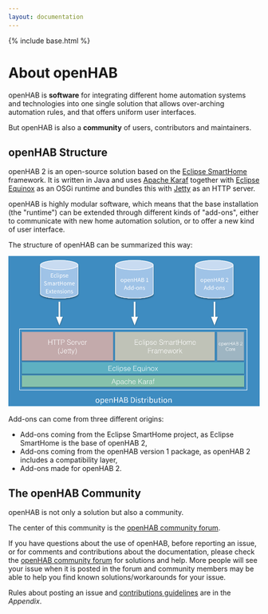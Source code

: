 ```yaml
---
layout: documentation
---
```


{% include base.html %}

# About openHAB

openHAB is **software** for integrating different home automation systems and technologies into one single solution that allows over-arching automation rules, and that offers uniform user interfaces.

But openHAB is also a **community** of users, contributors and maintainers.

## openHAB Structure

openHAB 2 is an open-source solution based on the [Eclipse SmartHome](https://eclipse.org/smarthome/) framework. It is written in Java and uses [Apache Karaf](http://karaf.apache.org/) together with [Eclipse Equinox](https://www.eclipse.org/equinox/) as an OSGi runtime and bundles this with [Jetty](https://www.eclipse.org/jetty/) as an HTTP server.

openHAB is highly modular software, which means that the base installation (the "runtime") can be extended through different kinds of "add-ons", either to communicate with new home automation solution, or to offer a new kind of user interface.

The structure of openHAB can be summarized this way:

![distribution overview](images/distro.png)

Add-ons can come from three different origins:

* Add-ons coming from the Eclipse SmartHome project, as Eclipse SmartHome is the base of openHAB 2,
* Add-ons coming from the openHAB version 1 package, as openHAB 2 includes a compatibility layer,
* Add-ons made for openHAB 2.


## The openHAB Community

openHAB is not only a solution but also a community.

The center of this community is the [openHAB community forum](https://community.openhab.org).

If you have questions about the use of openHAB, before reporting an issue, or for comments and contributions about the documentation, please check the [openHAB community forum](https://community.openhab.org) for solutions and help. More people will see your issue when it is posted in the forum and community members may be able to help you find known solutions/workarounds for your issue.

Rules about posting an issue and [contributions guidelines](appendix/contributing.html) are in the *Appendix*.

